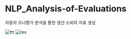 # NLP_Analysis-of-Evaluations
자동차 오너평가 분석을 통한 생산·소비자 지표 생성

![ttt](https://user-images.githubusercontent.com/115054808/230011911-9a8a3291-fbd8-40a9-b89b-2fe67ff25b47.png)
![res](https://user-images.githubusercontent.com/115054808/230011948-8f340424-eddf-4aa9-a602-24a0a8933e5c.png)
